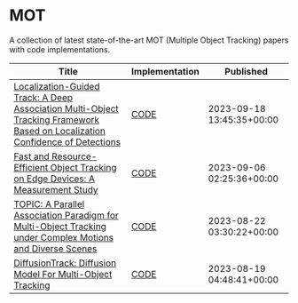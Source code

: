 # MOT
A collection of latest state-of-the-art MOT (Multiple Object Tracking) papers with code implementations.  

|Title                                                                                                                                                                                                   |Implementation                   |Published                                                                                                                                                                                                                                                                                                                                                                                                                                                                                                                                                           |
|--------------------------------------------------------------------------------------------------------------------------------------------------------------------------------------------------------|---------------------------------|--------------------------------------------------------------------------------------------------------------------------------------------------------------------------------------------------------------------------------------------------------------------------------------------------------------------------------------------------------------------------------------------------------------------------------------------------------------------------------------------------------------------------------------------------------------------|
|<a target="_blank" href="http://arxiv.org/pdf/2309.09765v1">Localization-Guided Track: A Deep Association Multi-Object Tracking Framework Based on Localization Confidence of Detections</a>            |<a target="_blank" href="https://github.com/mengting2023/lg-track">CODE</a>|2023-09-18 13:45:35+00:00                                                                                                                                                                                                                                                                                                                                                                                                                                                                                                                                           |
|<a target="_blank" href="http://arxiv.org/pdf/2309.02666v1">Fast and Resource-Efficient Object Tracking on Edge Devices: A Measurement Study</a>                                                        |<a target="_blank" href="https://github.com/git-disl/emo">CODE</a>|2023-09-06 02:25:36+00:00                                                                                                                                                                                                                                                                                                                                                                                                                                                                                                                                           |
|<a target="_blank" href="http://arxiv.org/pdf/2308.11157v1">TOPIC: A Parallel Association Paradigm for Multi-Object Tracking under Complex Motions and Diverse Scenes</a>                               |<a target="_blank" href="https://github.com/holmescao/TOPICTrack">CODE</a>|2023-08-22 03:30:22+00:00                                                                                                                                                                                                                                                                                                                                                                                                                                                                                                                                           |
|<a target="_blank" href="http://arxiv.org/pdf/2308.09905v1">DiffusionTrack: Diffusion Model For Multi-Object Tracking</a>                                                                               |<a target="_blank" href="https://github.com/rainbowluocs/diffusiontrack">CODE</a>|2023-08-19 04:48:41+00:00                                                                                                                                                                                                                                                                                                                                                                                                                                                                                                                                           |

